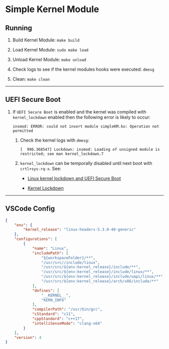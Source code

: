 # Simple Kernel Module

## Running

1. Build Kernel Module: `make build`

2. Load Kernel Module: `sudo make load`

3. Unload Kernel Module: `make unload`

4. Check logs to see if the kernel modules hooks were executed: `dmesg`

5. Clean: `make clean`

---

## UEFI Secure Boot

1. If `UEFI Secure Boot` is enabled and the kernel was compiled with `kernel_lockdown` enabled then the following error is likely to occur:

    ```
    insmod: ERROR: could not insert module simpleKM.ko: Operation not permitted
    ```

    1. Check the kernel logs with `dmesg`:

        ```
        [  996.368547] Lockdown: insmod: Loading of unsigned module is restricted; see man kernel_lockdown.7
        ```
    
    2. `kernel_lockdown` can be temporally disabled until next boot with `crtl+sys-rq-x`. See:

        * [Linux kernel lockdown and UEFI Secure Boot](https://mjg59.dreamwidth.org/50577.html)

        * [Kernel Lockdown](https://bugzilla.redhat.com/show_bug.cgi?id=1599197)

---

## VSCode Config

```json
{
    "env": {
        "kernel_release": "linux-headers-5.3.0-40-generic"
    },
    "configurations": [
        {
            "name": "Linux",
            "includePath": [
                "${workspaceFolder}/**",
                "/usr/src//include/linux",
                "/usr/src/${env:kernel_release}/include/**",
                "/usr/src/${env:kernel_release}/include/linux/**",
                "/usr/src/${env:kernel_release}/include/uapi/linux/**",
                "/usr/src/${env:kernel_release}/arch/x86/include/**"
            ],
            "defines": [
                "__KERNEL__",
                "KERN_INFO"
            ],
            "compilerPath": "/usr/bin/gcc",
            "cStandard": "c11",
            "cppStandard": "c++17",
            "intelliSenseMode": "clang-x64"
        }
    ],
    "version": 4
}
```